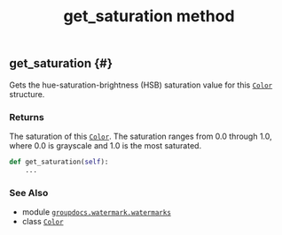 ﻿---
title: get_saturation method
second_title: GroupDocs.Watermark for Python via .NET API References
description: 
type: docs
url: /python-net/groupdocs.watermark.watermarks/color/get_saturation/
is_root: false
weight: 60
---

## get_saturation {#}

Gets the hue-saturation-brightness (HSB) saturation value for this [`Color`](/watermark/python-net/groupdocs.watermark.watermarks/color) structure.


### Returns 


The saturation of this [`Color`](/watermark/python-net/groupdocs.watermark.watermarks/color). The saturation ranges from 0.0 through 1.0,
where 0.0 is grayscale and 1.0 is the most saturated.


```python
def get_saturation(self):
    ...
```





### See Also
* module [`groupdocs.watermark.watermarks`](../../)
* class [`Color`](/watermark/python-net/groupdocs.watermark.watermarks/color)
